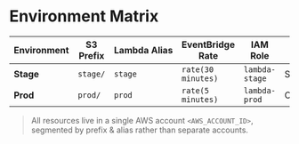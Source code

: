 # Environment Matrix

| Environment | S3 Prefix | Lambda Alias | EventBridge Rate | IAM Role | Notes |
|-------------|-----------|--------------|------------------|----------|-------|
| **Stage**   | `stage/`  | `stage`      | `rate(30 minutes)` | `lambda-stage` | Safe sandbox |
| **Prod**    | `prod/`   | `prod`       | `rate(5 minutes)`  | `lambda-prod`  | Customer‑facing |

> All resources live in a single AWS account `<AWS_ACCOUNT_ID>`, segmented by prefix & alias rather than separate accounts.
